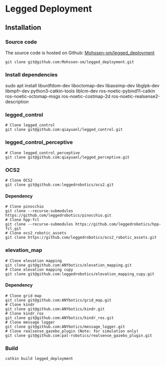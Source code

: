 # Legged Deployment


## Installation

### Source code
The source code is hosted on Github: [Mohssen-sm/legged_deployment](https://github.com/Mohssen-sm/legged_deployment)
```
git clone git@github.com:Mohssen-sm/legged_deployment.git
```
### Install dependencies
sudo apt install liburdfdom-dev liboctomap-dev libassimp-dev libglpk-dev libmpfr-dev python3-catkin-tools liblcm-dev ros-noetic-pybind11-catkin ros-noetic-octomap-msgs ros-noetic-costmap-2d ros-noetic-realsense2-description

### legged_control
```
# Clone legged_control
git clone git@github.com:qiayuanl/legged_control.git
```
### legged_control_perceptive
```
# Clone legged_control_perceptive
git clone git@github.com:qiayuanl/legged_perceptive.git
```
### OCS2
```
# Clone OCS2
git clone git@github.com:leggedrobotics/ocs2.git
```
#### Dependency
```
# Clone pinocchio
git clone --recurse-submodules https://github.com/leggedrobotics/pinocchio.git
# Clone hpp-fcl
git clone --recurse-submodules https://github.com/leggedrobotics/hpp-fcl.git
# Clone ocs2_robotic_assets
git clone https://github.com/leggedrobotics/ocs2_robotic_assets.git
```
### elevation_map
```
# Clone elevation mapping
git clone git@github.com:ANYbotics/elevation_mapping.git
# Clone elevation mapping cupy
git clone git@github.com:leggedrobotics/elevation_mapping_cupy.git
```
#### Dependency
```
# Clone grid map
git clone git@github.com:ANYbotics/grid_map.git
# Clone kindr
git clone git@github.com:ANYbotics/kindr.git
# Clone kindr_ros
git clone git@github.com:ANYbotics/kindr_ros.git
# Clone message logger
git clone git@github.com:ANYbotics/message_logger.git
# Clone realsense_gazebo_plugin (Note: for simulation only)
git clone git@github.com:pal-robotics/realsense_gazebo_plugin.git
```
### Build
```
catkin build legged_deployment 
```
